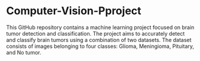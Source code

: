 # Computer-Vision-Pproject
This GitHub repository contains a machine learning project focused on brain tumor detection and classification. The project aims to accurately detect and classify brain tumors using a combination of two datasets. The dataset consists of images belonging to four classes: Glioma, Meningioma, Pituitary, and No tumor.

